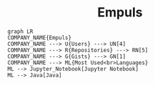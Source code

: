 <h1 align="center">Empuls</h1>

```mermaid
graph LR
COMPANY_NAME{Empuls}
COMPANY_NAME ---> U{Users} ---> UN[4]
COMPANY_NAME ---> R{Repositories} ---> RN[5]
COMPANY_NAME ---> G{Gists} ---> GN[1]
COMPANY_NAME ---> ML{Most Used<br>Languages}
ML --> Jupyter_Notebook[Jupyter Notebook]
ML --> Java[Java]
```
